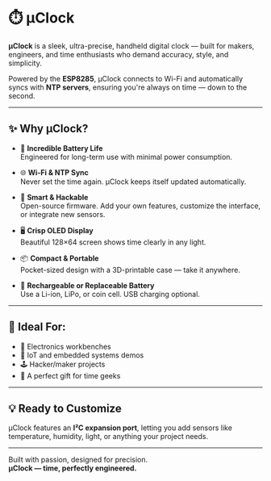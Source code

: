 # ⏱️ μClock

**μClock** is a sleek, ultra-precise, handheld digital clock — built for makers, engineers, and time enthusiasts who demand accuracy, style, and simplicity.

Powered by the **ESP8285**, μClock connects to Wi-Fi and automatically syncs with **NTP servers**, ensuring you're always on time — down to the second.

---

## ✨ Why μClock?

- 🔋 **Incredible Battery Life**  
  Engineered for long-term use with minimal power consumption.

- 🌐 **Wi-Fi & NTP Sync**  
  Never set the time again. μClock keeps itself updated automatically.

- 🧠 **Smart & Hackable**  
  Open-source firmware. Add your own features, customize the interface, or integrate new sensors.

- 🖥️ **Crisp OLED Display**  
  Beautiful 128×64 screen shows time clearly in any light.

- 📦 **Compact & Portable**  
  Pocket-sized design with a 3D-printable case — take it anywhere.

- 🔌 **Rechargeable or Replaceable Battery**  
  Use a Li-ion, LiPo, or coin cell. USB charging optional.

---

## 🔧 Ideal For:

- 🧪 Electronics workbenches  
- 📶 IoT and embedded systems demos  
- 🕹️ Hacker/maker projects  
- 🎁 A perfect gift for time geeks

---

## 💡 Ready to Customize

μClock features an **I²C expansion port**, letting you add sensors like temperature, humidity, light, or anything your project needs.

---

Built with passion, designed for precision.  
**μClock — time, perfectly engineered.**
